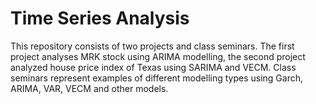 # Time Series Analysis
This repository consists of two projects and class seminars. The first project analyses MRK stock using ARIMA modelling, the second project analyzed house price index of Texas using SARIMA and VECM. Class seminars represent examples of different modelling types using Garch, ARIMA, VAR, VECM and other models.
